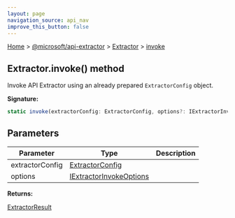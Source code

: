 ```yaml
---
layout: page
navigation_source: api_nav
improve_this_button: false
---
```



[Home](./index.md) &gt; [@microsoft/api-extractor](./api-extractor.md) &gt; [Extractor](./api-extractor.extractor.md) &gt; [invoke](./api-extractor.extractor.invoke.md)

## Extractor.invoke() method

Invoke API Extractor using an already prepared `ExtractorConfig` object.

<b>Signature:</b>

```typescript
static invoke(extractorConfig: ExtractorConfig, options?: IExtractorInvokeOptions): ExtractorResult;
```

## Parameters

|  Parameter | Type | Description |
|  --- | --- | --- |
|  extractorConfig | [ExtractorConfig](./api-extractor.extractorconfig.md) |  |
|  options | [IExtractorInvokeOptions](./api-extractor.iextractorinvokeoptions.md) |  |

<b>Returns:</b>

[ExtractorResult](./api-extractor.extractorresult.md)
